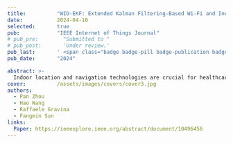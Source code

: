 ```yaml
---
title:          "WIO-EKF: Extended Kalman Filtering-Based Wi-Fi and Inertial Odometry Fusion Method for Indoor Localization"
date:           2024-04-10
selected:       true
pub:            "IEEE Internet of Things Journal"
# pub_pre:        "Submitted to "
# pub_post:       'Under review.'
pub_last:       ' <span class="badge badge-pill badge-publication badge-success">Spotlight</span>'
pub_date:       "2024"

abstract: >-
  Indoor location and navigation technologies are crucial for healthcare, security and other location-based services. Wi-Fi and inertial sensors have become mainstream indoor localization technologies for wearable device platforms due to simple deployment and low cost. This study proposes an extended Kalman filtering (EKF)-based multimodal sensor fusion algorithm for indoor localization, combining Wi-Fi fingerprint and inertial measurement unit (IMU) data to provide accurate and continuous pedestrian localization. The main contributions of this work are threefold. First, a Wi-Fi fingerprint data augmentation method based on access point (AP) location sorting is proposed and a regression network model with a convolutional denoising autoencoder for WiFi-based indoor localization (CDAELoc) is designed to improve the robustness. Second, a dual-branch deep inertial odometry (DbDIO) network model for IMU-based indoor localization is introduced, consisting of two branches with various convolutional kernel sizes to extract features at different scales. Finally, an EKF-based Wi-Fi and inertial odometry (WIO-EKF) fusion localization system is presented, utilizing the predicted results from the proposed CDAELoc and DbDIO models as the system observations and mitigating the initial heading error of DbDIO. The proposed models are applied to the UJIIndoorLoc, RoNIN public data sets and self-collected data set. Experimental results prove that the proposed CDAELoc model outperforms other Wi-Fi localization models, reducing the average positioning error (APE) by 12.5\%. The proposed DbDIO model achieves higher accuracy and requires fewer model parameters than any other deep inertial odometry model. Finally, the APE of WIO-EKF is lower than those of CDAELoc and DbDIO by 34\% and 42\%.
cover:          /assets/images/covers/cover3.jpg
authors:
  - Pan Zhou
  - Hao Wang
  - Raffaele Gravina
  - Fangmin Sun
links:
  Paper: https://ieeexplore.ieee.org/abstract/document/10496456
---
```

